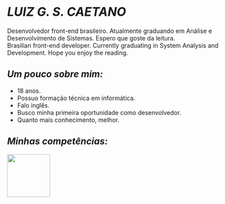 # _LUIZ G. S. CAETANO_  
Desenvolvedor front-end brasileiro. Atualmente graduando em Análise e Desenvolvimento de Sistemas. Espero que goste da leitura.  
Brasilian front-end developer. Currently graduating in System Analysis and Development. Hope you enjoy the reading.  

## _Um pouco sobre mim:_  
- 18 anos.
- Possuo formação técnica em informática.
- Falo inglês.
- Busco minha primeira oportunidade como desenvolvedor.
- Quanto mais conhecimento, melhor.  

## _Minhas competências:_  
<img src="https://logodownload.org/wp-content/uploads/2016/10/html5-logo-10.png" width="100">
